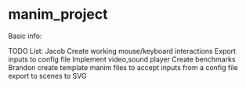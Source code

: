 # manim_project
Basic info: 
    
TODO List: 
Jacob
    Create working mouse/keyboard interactions 
    Export inputs to config file
    Implement video,sound player
    Create benchmarks
Brandon
    create template manim files to accept inputs from a config file
    export to scenes to SVG
